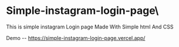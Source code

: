 # Simple-instagram-login-page\


This is simple instagram Login page Made With Simple html And CSS 

Demo --  https://simple-instagram-login-page.vercel.app/
